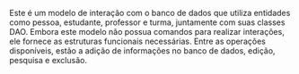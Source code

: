 Este é um modelo de interação com o banco de dados que utiliza entidades como pessoa, estudante, professor e turma, juntamente com suas classes DAO. Embora este modelo não possua comandos para realizar interações, ele fornece as estruturas funcionais necessárias. Entre as operações disponíveis, estão a adição de informações no banco de dados, edição, pesquisa e exclusão.
